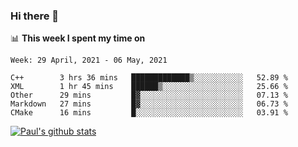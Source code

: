 ### Hi there 👋

📊 **This week I spent my time on**
<!--START_SECTION:waka-->
```text
Week: 29 April, 2021 - 06 May, 2021

C++        3 hrs 36 mins   █████████████▒░░░░░░░░░░░   52.89 % 
XML        1 hr 45 mins    ██████▒░░░░░░░░░░░░░░░░░░   25.66 % 
Other      29 mins         █▓░░░░░░░░░░░░░░░░░░░░░░░   07.13 % 
Markdown   27 mins         █▓░░░░░░░░░░░░░░░░░░░░░░░   06.73 % 
CMake      16 mins         █░░░░░░░░░░░░░░░░░░░░░░░░   03.91 % 
```
<!--END_SECTION:waka-->


[![Paul's github stats](https://github-readme-stats.vercel.app/api?username=mickeyouyou&theme=dracula&show_icons=true)](https://github.com/anuraghazra/github-readme-stats)

